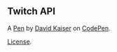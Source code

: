 Twitch API
----------


A [Pen](http://codepen.io/Jackel27/pen/ONJjNx) by [David Kaiser](http://codepen.io/Jackel27) on [CodePen](http://codepen.io/).

[License](http://codepen.io/Jackel27/pen/ONJjNx/license).